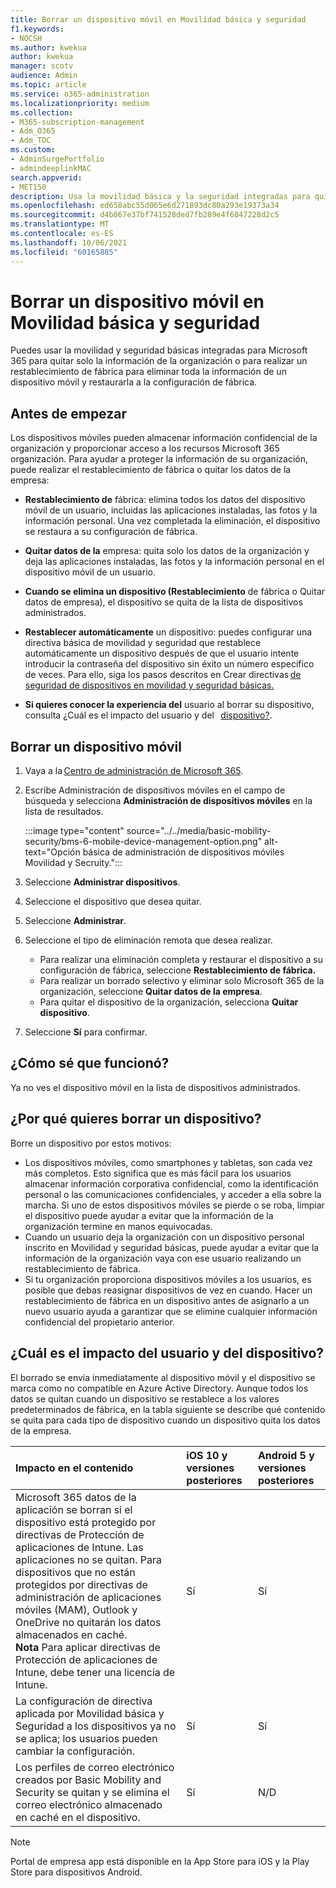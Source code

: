 ```yaml
---
title: Borrar un dispositivo móvil en Movilidad básica y seguridad
f1.keywords:
- NOCSH
ms.author: kwekua
author: kwekua
manager: scotv
audience: Admin
ms.topic: article
ms.service: o365-administration
ms.localizationpriority: medium
ms.collection:
- M365-subscription-management
- Adm_O365
- Adm_TOC
ms.custom:
- AdminSurgePortfolio
- admindeeplinkMAC
search.appverid:
- MET150
description: Usa la movilidad básica y la seguridad integradas para quitar información de los dispositivos inscritos.
ms.openlocfilehash: ed658abc55d065e6d271893dc80a293e19373a34
ms.sourcegitcommit: d4b867e37bf741528ded7fb289e4f6847228d2c5
ms.translationtype: MT
ms.contentlocale: es-ES
ms.lasthandoff: 10/06/2021
ms.locfileid: "60165885"
---
```

# <a name="wipe-a-mobile-device-in-basic-mobility-and-security"></a>Borrar un dispositivo móvil en Movilidad básica y seguridad

Puedes usar la movilidad y seguridad básicas integradas para Microsoft 365 para quitar solo la información de la organización o para realizar un restablecimiento de fábrica para eliminar toda la información de un dispositivo móvil y restaurarla a la configuración de fábrica.

## <a name="before-you-begin"></a>Antes de empezar

Los dispositivos móviles pueden almacenar información confidencial de la organización y proporcionar acceso a los recursos Microsoft 365 organización. Para ayudar a proteger la información de su organización, puede realizar el restablecimiento de fábrica o quitar los datos de la empresa:

- **Restablecimiento de** fábrica: elimina todos los datos del dispositivo móvil de un usuario, incluidas las aplicaciones instaladas, las fotos y la información personal. Una vez completada la eliminación, el dispositivo se restaura a su configuración de fábrica.

- **Quitar datos de la** empresa: quita solo los datos de la organización y deja las aplicaciones instaladas, las fotos y la información personal en el dispositivo móvil de un usuario.

- **Cuando se elimina un dispositivo (Restablecimiento** de fábrica o Quitar datos de empresa), el dispositivo se quita de la lista de dispositivos administrados.
    
- **Restablecer automáticamente** un dispositivo: puedes configurar una directiva básica de movilidad y seguridad que restablece automáticamente un dispositivo después de que el usuario intente introducir la contraseña del dispositivo sin éxito un número específico de veces. Para ello, siga los pasos descritos en Crear directivas [de seguridad de dispositivos en movilidad y seguridad básicas.](create-device-security-policies.md)
    
- **Si quieres conocer la experiencia del** usuario al borrar su dispositivo, consulta ¿Cuál es el impacto del usuario y del   [dispositivo?](#whats-the-user-and-device-impact).

## <a name="wipe-a-mobile-device"></a>Borrar un dispositivo móvil

1. Vaya a la [Centro de administración de Microsoft 365](../../admin/admin-overview/about-the-admin-center.md).

2. Escribe Administración de dispositivos móviles en el campo de búsqueda y selecciona **Administración de dispositivos móviles** en la lista de resultados.

    :::image type="content" source="../../media/basic-mobility-security/bms-6-mobile-device-management-option.png" alt-text="Opción básica de administración de dispositivos móviles Movilidad y Secruity.":::

3. Seleccione **Administrar dispositivos**.

4. Seleccione el dispositivo que desea quitar.

5. Seleccione **Administrar**.

6. Seleccione el tipo de eliminación remota que desea realizar.

    - Para realizar una eliminación completa y restaurar el dispositivo a su configuración de fábrica, seleccione **Restablecimiento de fábrica.**
    - Para realizar un borrado selectivo y eliminar solo Microsoft 365 de la organización, seleccione **Quitar datos de la empresa**.
    - Para quitar el dispositivo de la organización, selecciona **Quitar dispositivo**.

7. Seleccione **Sí** para confirmar.

## <a name="how-do-i-know-it-worked"></a>¿Cómo sé que funcionó?

Ya no ves el dispositivo móvil en la lista de dispositivos administrados.

## <a name="why-would-you-want-to-wipe-a-device"></a>¿Por qué quieres borrar un dispositivo?

Borre un dispositivo por estos motivos:

- Los dispositivos móviles, como smartphones y tabletas, son cada vez más completos. Esto significa que es más fácil para los usuarios almacenar información corporativa confidencial, como la identificación personal o las comunicaciones confidenciales, y acceder a ella sobre la marcha. Si uno de estos dispositivos móviles se pierde o se roba, limpiar el dispositivo puede ayudar a evitar que la información de la organización termine en manos equivocadas.
- Cuando un usuario deja la organización con un dispositivo personal inscrito en Movilidad y seguridad básicas, puede ayudar a evitar que la información de la organización vaya con ese usuario realizando un restablecimiento de fábrica.
- Si tu organización proporciona dispositivos móviles a los usuarios, es posible que debas reasignar dispositivos de vez en cuando. Hacer un restablecimiento de fábrica en un dispositivo antes de asignarlo a un nuevo usuario ayuda a garantizar que se elimine cualquier información confidencial del propietario anterior.

## <a name="whats-the-user-and-device-impact"></a>¿Cuál es el impacto del usuario y del dispositivo?

El borrado se envía inmediatamente al dispositivo móvil y el dispositivo se marca como no compatible en Azure Active Directory. Aunque todos los datos se quitan cuando un dispositivo se restablece a los valores predeterminados de fábrica, en la tabla siguiente se describe qué contenido se quita para cada tipo de dispositivo cuando un dispositivo quita los datos de la empresa.

|**Impacto en el contenido**|**iOS 10 y versiones posteriores**|**Android 5 y versiones posteriores**|
|:-----|:-----|:-----|
|Microsoft 365 datos de la aplicación se borran si el dispositivo está protegido por directivas de Protección de aplicaciones de Intune. Las aplicaciones no se quitan. Para dispositivos que no están protegidos por directivas de administración de aplicaciones móviles (MAM), Outlook y OneDrive no quitarán los datos almacenados en caché.<br/>**Nota** Para aplicar directivas de Protección de aplicaciones de Intune, debe tener una licencia de Intune.|Sí|Sí|
|La configuración de directiva aplicada por Movilidad básica y Seguridad a los dispositivos ya no se aplica; los usuarios pueden cambiar la configuración.|Sí|Sí|
|Los perfiles de correo electrónico creados por Basic Mobility and Security se quitan y se elimina el correo electrónico almacenado en caché en el dispositivo.|Sí|N/D|

> [!NOTE]
> Portal de empresa app está disponible en la App Store para iOS y la Play Store para dispositivos Android.
